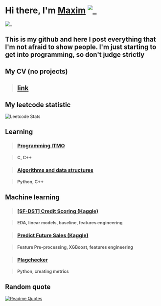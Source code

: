# Hi there, I'm [Maxim](https://t.me/licey_maxim) ![_](https://github.com/blackcater/blackcater/raw/main/images/Hi.gif)

![_](https://komarev.com/ghpvc/?username=l&color=brightgreen)

## This is my github and here I post everything that I'm not afraid to show people. I'm just starting to get into programming, so don't judge strictly

## My CV (no projects)

> ## [link](https://drive.google.com/file/d/1jhrcZmew7Q89kcDh1qKXyO4-JDQUKzmZ/view?usp=sharing)

## My leetcode statistic

![Leetcode Stats](https://leetcode.card.workers.dev/LiceyMax?theme=dark&font=source_code_pro&extension=null)

<!-- ## Funny github statistic

[![Top Langs](https://github-readme-stats.vercel.app/api/top-langs/?username=LiceyMaxim)](https://github.com/anuraghazra/github-readme-stats)

[![trophy](https://github-profile-trophy.vercel.app/?username=LiceyMaxim)](https://github.com/ryo-ma/github-profile-trophy) -->

## Learning

>### [Programming ITMO](https://github.com/LiceyMaxim/Programming-1-semester)

> #### C, C++

####

> ### [Algorithms and data structures](https://github.com/LiceyMaxim/Algorithms-and-data-structures-1-semester)

> #### Python, C++

## Machine learning

> ### [[SF-DST] Credit Scoring (Kaggle)](https://github.com/LiceyMaxim/-SF-DST-Credit-Scoring)

> #### EDA, linear models, baseline, features engineering

> ### [Predict Future Sales (Kaggle)](https://github.com/LiceyMaxim/Predict-Future-Sales/)

> #### Feature Pre-processing, XGBoost, features engineering

> ### [Plagchecker](https://github.com/LiceyMaxim/plagchecker)

> #### Python, creating metrics

## Random quote

[![Readme Quotes](https://quotes-github-readme.vercel.app/api?type=horizontal&theme=dark)](https://github.com/piyushsuthar/github-readme-quotes)
